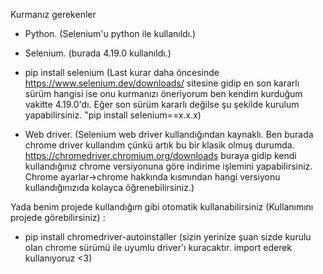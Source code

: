 Kurmanız gerekenler
- Python. (Selenium'u python ile kullanıldı.)
- Selenium. (burada 4.19.0 kullanıldı.)
- pip install selenium (Last kurar daha öncesinde https://www.selenium.dev/downloads/ sitesine gidip en son kararlı sürüm hangisi ise onu kurmanızı öneriyorum ben kendim kurduğum vakitte 4.19.0'dı. Eğer son sürüm kararlı değilse şu şekilde kurulum yapabilirsiniz. "pip install selenium==x.x.x)


 
- Web driver. (Selenium web driver kullandığından kaynaklı. Ben burada chrome driver kullandım çünkü artık bu bir klasik olmuş durumda. https://chromedriver.chromium.org/downloads buraya gidip kendi kullandığınız chrome versiyonuna göre indirime işlemini yapabilirsiniz. Chrome ayarlar->chrome hakkında kısmından hangi versiyonu kullandığınızıda kolayca öğrenebilirsiniz.)

Yada benim projede kullandığım gibi otomatik kullanabilirsiniz (Kullanımını projede görebilirsiniz) :
- pip install chromedriver-autoinstaller (sizin yerinize şuan sizde kurulu olan chrome sürümü ile uyumlu driver'ı kuracaktır. import ederek kullanıyoruz <3)